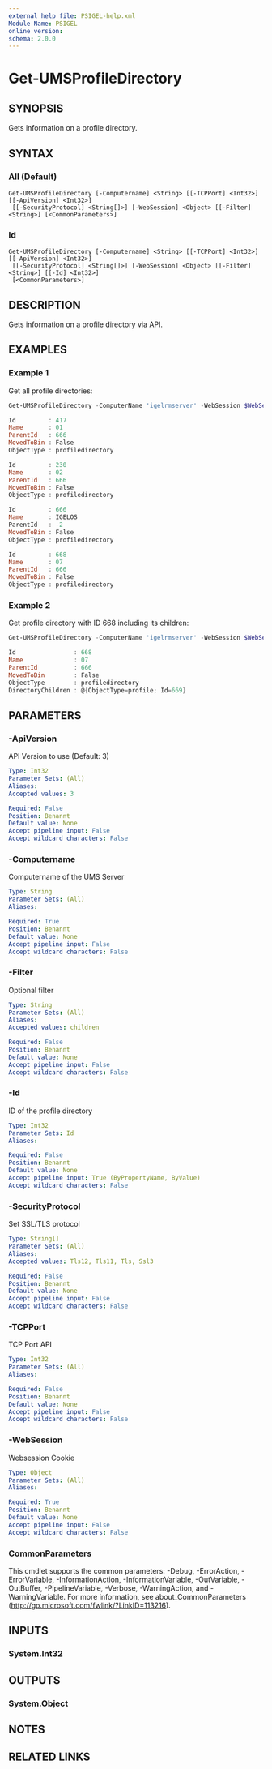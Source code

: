 ```yaml
---
external help file: PSIGEL-help.xml
Module Name: PSIGEL
online version:
schema: 2.0.0
---
```


# Get-UMSProfileDirectory

## SYNOPSIS
Gets information on a profile directory.

## SYNTAX

### All (Default)
```
Get-UMSProfileDirectory [-Computername] <String> [[-TCPPort] <Int32>] [[-ApiVersion] <Int32>]
 [[-SecurityProtocol] <String[]>] [-WebSession] <Object> [[-Filter] <String>] [<CommonParameters>]
```

### Id
```
Get-UMSProfileDirectory [-Computername] <String> [[-TCPPort] <Int32>] [[-ApiVersion] <Int32>]
 [[-SecurityProtocol] <String[]>] [-WebSession] <Object> [[-Filter] <String>] [[-Id] <Int32>]
 [<CommonParameters>]
```

## DESCRIPTION
Gets information on a profile directory via API.

## EXAMPLES

### Example 1

Get all profile directories:

```powershell
Get-UMSProfileDirectory -ComputerName 'igelrmserver' -WebSession $WebSession

Id         : 417
Name       : 01
ParentId   : 666
MovedToBin : False
ObjectType : profiledirectory

Id         : 230
Name       : 02
ParentId   : 666
MovedToBin : False
ObjectType : profiledirectory

Id         : 666
Name       : IGELOS
ParentId   : -2
MovedToBin : False
ObjectType : profiledirectory

Id         : 668
Name       : 07
ParentId   : 666
MovedToBin : False
ObjectType : profiledirectory
```

### Example 2

Get profile directory with ID 668 including its children:

```powershell
Get-UMSProfileDirectory -ComputerName 'igelrmserver' -WebSession $WebSession -Id 668 -Filter children

Id                : 668
Name              : 07
ParentId          : 666
MovedToBin        : False
ObjectType        : profiledirectory
DirectoryChildren : @{ObjectType=profile; Id=669}
```

## PARAMETERS

### -ApiVersion
API Version to use (Default: 3)

```yaml
Type: Int32
Parameter Sets: (All)
Aliases:
Accepted values: 3

Required: False
Position: Benannt
Default value: None
Accept pipeline input: False
Accept wildcard characters: False
```

### -Computername
Computername of the UMS Server

```yaml
Type: String
Parameter Sets: (All)
Aliases:

Required: True
Position: Benannt
Default value: None
Accept pipeline input: False
Accept wildcard characters: False
```

### -Filter
Optional filter

```yaml
Type: String
Parameter Sets: (All)
Aliases:
Accepted values: children

Required: False
Position: Benannt
Default value: None
Accept pipeline input: False
Accept wildcard characters: False
```

### -Id
ID of the profile directory

```yaml
Type: Int32
Parameter Sets: Id
Aliases:

Required: False
Position: Benannt
Default value: None
Accept pipeline input: True (ByPropertyName, ByValue)
Accept wildcard characters: False
```

### -SecurityProtocol
Set SSL/TLS protocol

```yaml
Type: String[]
Parameter Sets: (All)
Aliases:
Accepted values: Tls12, Tls11, Tls, Ssl3

Required: False
Position: Benannt
Default value: None
Accept pipeline input: False
Accept wildcard characters: False
```

### -TCPPort
TCP Port API

```yaml
Type: Int32
Parameter Sets: (All)
Aliases:

Required: False
Position: Benannt
Default value: None
Accept pipeline input: False
Accept wildcard characters: False
```

### -WebSession
Websession Cookie

```yaml
Type: Object
Parameter Sets: (All)
Aliases:

Required: True
Position: Benannt
Default value: None
Accept pipeline input: False
Accept wildcard characters: False
```

### CommonParameters
This cmdlet supports the common parameters: -Debug, -ErrorAction, -ErrorVariable, -InformationAction, -InformationVariable, -OutVariable, -OutBuffer, -PipelineVariable, -Verbose, -WarningAction, and -WarningVariable.
For more information, see about_CommonParameters (http://go.microsoft.com/fwlink/?LinkID=113216).

## INPUTS

### System.Int32

## OUTPUTS

### System.Object
## NOTES

## RELATED LINKS
